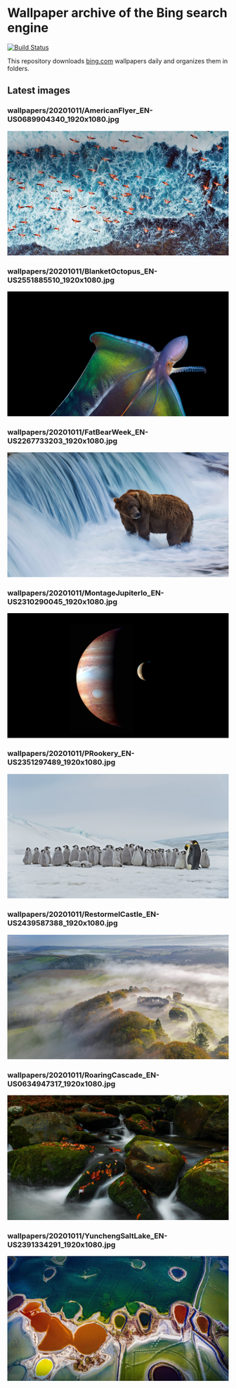 # Wallpaper archive of the Bing search engine

[![Build Status](https://travis-ci.org/kijart/bing-daily-images-dl.svg?branch=wallpapers)](https://travis-ci.org/kijart/bing-daily-images-dl)

This repository downloads [bing.com](https://www.bing.com) wallpapers daily and organizes them in folders.

## Latest images

<!-- Wallpapers -->

### wallpapers/20201011/AmericanFlyer_EN-US0689904340_1920x1080.jpg

![wallpapers/20201011/AmericanFlyer_EN-US0689904340_1920x1080.jpg](wallpapers/20201011/AmericanFlyer_EN-US0689904340_1920x1080.jpg)

### wallpapers/20201011/BlanketOctopus_EN-US2551885510_1920x1080.jpg

![wallpapers/20201011/BlanketOctopus_EN-US2551885510_1920x1080.jpg](wallpapers/20201011/BlanketOctopus_EN-US2551885510_1920x1080.jpg)

### wallpapers/20201011/FatBearWeek_EN-US2267733203_1920x1080.jpg

![wallpapers/20201011/FatBearWeek_EN-US2267733203_1920x1080.jpg](wallpapers/20201011/FatBearWeek_EN-US2267733203_1920x1080.jpg)

### wallpapers/20201011/MontageJupiterIo_EN-US2310290045_1920x1080.jpg

![wallpapers/20201011/MontageJupiterIo_EN-US2310290045_1920x1080.jpg](wallpapers/20201011/MontageJupiterIo_EN-US2310290045_1920x1080.jpg)

### wallpapers/20201011/PRookery_EN-US2351297489_1920x1080.jpg

![wallpapers/20201011/PRookery_EN-US2351297489_1920x1080.jpg](wallpapers/20201011/PRookery_EN-US2351297489_1920x1080.jpg)

### wallpapers/20201011/RestormelCastle_EN-US2439587388_1920x1080.jpg

![wallpapers/20201011/RestormelCastle_EN-US2439587388_1920x1080.jpg](wallpapers/20201011/RestormelCastle_EN-US2439587388_1920x1080.jpg)

### wallpapers/20201011/RoaringCascade_EN-US0634947317_1920x1080.jpg

![wallpapers/20201011/RoaringCascade_EN-US0634947317_1920x1080.jpg](wallpapers/20201011/RoaringCascade_EN-US0634947317_1920x1080.jpg)

### wallpapers/20201011/YunchengSaltLake_EN-US2391334291_1920x1080.jpg

![wallpapers/20201011/YunchengSaltLake_EN-US2391334291_1920x1080.jpg](wallpapers/20201011/YunchengSaltLake_EN-US2391334291_1920x1080.jpg)

